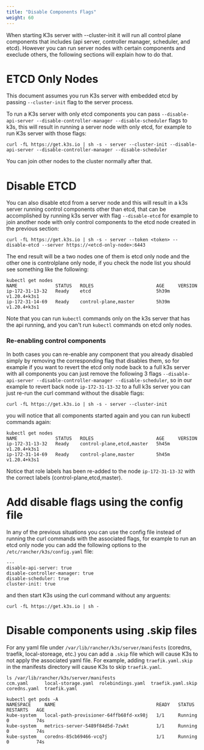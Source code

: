 ```yaml
---
title: "Disable Components Flags"
weight: 60
---
```


When starting K3s server with --cluster-init it will run all control plane components that includes (api server, controller manager, scheduler, and etcd). However you can run server nodes with certain components and execlude others, the following sections will explain how to do that.

# ETCD Only Nodes

This document assumes you run K3s server with embedded etcd by passing `--cluster-init` flag to the server process.

To run a K3s server with only etcd components you can pass `--disable-api-server --disable-controller-manager --disable-scheduler` flags to k3s, this will result in running a server node with only etcd, for example to run K3s server with those flags:

```
curl -fL https://get.k3s.io | sh -s - server --cluster-init --disable-api-server --disable-controller-manager --disable-scheduler
```

You can join other nodes to the cluster normally after that.

# Disable ETCD

You can also disable etcd from a server node and this will result in a k3s server running control components other than etcd, that can be accomplished by running k3s server with flag `--disable-etcd` for example to join another node with only control components to the etcd node created in the previous section:

```
curl -fL https://get.k3s.io | sh -s - server --token <token> --disable-etcd --server https://<etcd-only-node>:6443 
```

The end result will be a two nodes one of them is etcd only node and the other one is controlplane only node, if you check the node list you should see something like the following:

```
kubectl get nodes
NAME              STATUS   ROLES                       AGE     VERSION
ip-172-31-13-32   Ready    etcd                        5h39m   v1.20.4+k3s1
ip-172-31-14-69   Ready    control-plane,master        5h39m   v1.20.4+k3s1
```

Note that you can run `kubectl` commands only on the k3s server that has the api running, and you can't run `kubectl` commands on etcd only nodes.


### Re-enabling control components

In both cases you can re-enable any component that you already disabled simply by removing the corresponding flag that disables them, so for example if you want to revert the etcd only node back to a full k3s server with all components you can just remove the following 3 flags `--disable-api-server --disable-controller-manager --disable-scheduler`, so in our example to revert back node `ip-172-31-13-32` to a full k3s server you can just re-run the curl command without the disable flags:
```
curl -fL https://get.k3s.io | sh -s - server --cluster-init
``` 

you will notice that all components started again and you can run kubectl commands again:

```
kubectl get nodes
NAME              STATUS   ROLES                       AGE     VERSION
ip-172-31-13-32   Ready    control-plane,etcd,master   5h45m   v1.20.4+k3s1
ip-172-31-14-69   Ready    control-plane,master        5h45m   v1.20.4+k3s1
```

Notice that role labels has been re-added to the node `ip-172-31-13-32` with the correct labels (control-plane,etcd,master).

# Add disable flags using the config file

In any of the previous situations you can use the config file instead of running the curl commands with the associated flags, for example to run an etcd only node you can add the following options to the `/etc/rancher/k3s/config.yaml` file:

```
---
disable-api-server: true
disable-controller-manager: true
disable-scheduler: true
cluster-init: true
```
and then start K3s using the curl command without any arguents:

```
curl -fL https://get.k3s.io | sh -
```
# Disable components using .skip files

For any yaml file under `/var/lib/rancher/k3s/server/manifests` (coredns, traefik, local-storeage, etc.) you can add a `.skip` file which will cause K3s to not apply the associated yaml file.
For example, adding `traefik.yaml.skip` in the manifests directory will cause K3s to skip `traefik.yaml`.
```
ls /var/lib/rancher/k3s/server/manifests
ccm.yaml      local-storage.yaml  rolebindings.yaml  traefik.yaml.skip
coredns.yaml  traefik.yaml

kubectl get pods -A
NAMESPACE     NAME                                     READY   STATUS    RESTARTS   AGE
kube-system   local-path-provisioner-64ffb68fd-xx98j   1/1     Running   0          74s
kube-system   metrics-server-5489f84d5d-7zwkt          1/1     Running   0          74s
kube-system   coredns-85cb69466-vcq7j                  1/1     Running   0          74s
```
